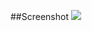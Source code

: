 ##Screenshot
![](https://github.com/josuigoa/experiments/blob/master/luxe/perlin_clouds/perlin_clouds.gif)
